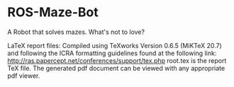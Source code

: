 # ROS-Maze-Bot
A Robot that solves mazes. What's not to love?

LaTeX report files:
Compiled using TeXworks Version 0.6.5 (MiKTeX 20.7) and following the ICRA formatting guidelines found at the following link: http://ras.papercept.net/conferences/support/tex.php
root.tex is the report TeX file. The generated pdf document can be viewed with any appropriate pdf viewer.

